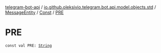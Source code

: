 [telegram-bot-api](../../../index.md) / [io.github.oleksivio.telegram.bot.api.model.objects.std](../../index.md) / [MessageEntity](../index.md) / [Const](index.md) / [PRE](./-p-r-e.md)

# PRE

`const val PRE: `[`String`](https://kotlinlang.org/api/latest/jvm/stdlib/kotlin/-string/index.html)
